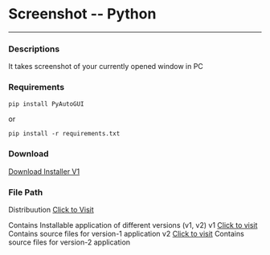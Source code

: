 # Screenshot -- Python
---------------------------------------------------------------------------------------------------
### Descriptions
It takes screenshot of your currently opened window in PC
### Requirements
````python
pip install PyAutoGUI
````
or
````
pip install -r requirements.txt
````
### Download
[Download Installer V1](https://github.com/Sachinacharya-Project/Screenshot_Python/raw/main/Distribution/v1/ScreenCaptureInstallerv100.exe)

### File Path
Distribuution
[Click to Visit](Distribution)

  Contains Installable application of different versions (v1, v2)
v1
[Click to visit](v1)
  Contains source files for version-1 application
v2
[Click to visit](v2)
  Contains source files for version-2 application
